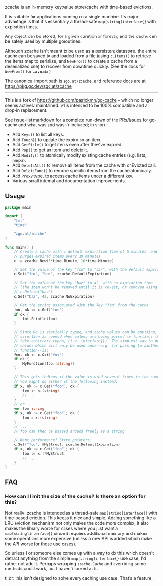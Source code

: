 zcache is an in-memory key:value store/cache with time-based evictions.

It is suitable for applications running on a single machine. Its major advantage
is that it's essentially a thread-safe `map[string]interface{}` with expiration
times.

Any object can be stored, for a given duration or forever, and the cache can be
safely used by multiple goroutines.

Although zcache isn't meant to be used as a persistent datastore, the entire
cache can be saved to and loaded from a file (using `c.Items()` to retrieve the
items map to serialize, and `NewFrom()` to create a cache from a deserialized
one) to recover from downtime quickly. (See the docs for `NewFrom()` for
caveats.)

The canonical import path is `zgo.at/zcache`, and reference docs are at
https://pkg.go.dev/zgo.at/zcache

---

This is a fork of https://github.com/patrickmn/go-cache – which no longer seems
actively maintained. v1 is intended to be 100% compatible and a drop-in
replacement.

See [issue-list.markdown](/issue-list.markdown) for a complete run-down of the
PRs/issues for go-cache and what was and wasn't included; in short:

- Add `Keys()` to list all keys.
- Add `Touch()` to update the expiry on an item.
- Add `GetStale()` to get items even after they've expired.
- Add `Pop()` to get an item and delete it.
- Add `Modify()` to atomically modify existing cache entries (e.g. lists, maps).
- Add `DeleteAll()` to remove all items from the cache with onEvicted call.
- Add `DeleteFunc()` to remove specific items from the cache atomically.
- Add `Proxy` type, to access cache items under a different key.
- Various small internal and documentation improvements.


Usage
-----

```go
package main

import (
    "fmt"
    "time"

    "zgo.at/zcache"
)

func main() {
    // Create a cache with a default expiration time of 5 minutes, and which
    // purges expired items every 10 minutes
    c := zcache.New(5*time.Minute, 10*time.Minute)

    // Set the value of the key "foo" to "bar", with the default expiration time
    c.Set("foo", "bar", zcache.DefaultExpiration)

    // Set the value of the key "baz" to 42, with no expiration time
    // (the item won't be removed until it is re-set, or removed using
    // c.Delete("baz")
    c.Set("baz", 42, zcache.NoExpiration)

    // Get the string associated with the key "foo" from the cache
    foo, ok := c.Get("foo")
    if ok {
        fmt.Println(foo)
    }

    // Since Go is statically typed, and cache values can be anything, type
    // assertion is needed when values are being passed to functions that don't
    // take arbitrary types, (i.e. interface{}). The simplest way to do this for
    // values which will only be used once--e.g. for passing to another
    // function--is:
    foo, ok := c.Get("foo")
    if ok {
        MyFunction(foo.(string))
    }

    // This gets tedious if the value is used several times in the same function.
    // You might do either of the following instead:
    if x, ok := c.Get("foo"); ok {
        foo := x.(string)
        // ...
    }
    // or
    var foo string
    if x, ok := c.Get("foo"); ok {
        foo = x.(string)
    }
    // ...
    // foo can then be passed around freely as a string

    // Want performance? Store pointers!
    c.Set("foo", &MyStruct, zcache.DefaultExpiration)
    if x, ok := c.Get("foo"); ok {
        foo := x.(*MyStruct)
        // ...
    }
}
```

FAQ
---

### How can I limit the size of the cache? Is there an option for this?

Not really; zcache is intended as a thread-safe `map[string]interface{}` with
time-based eviction. This keeps it nice and simple. Adding something like a LRU
eviction mechanism not only makes the code more complex, it also makes the
library worse for cases where you just want a `map[string]interface{}` since it
requires additional memory and makes some operations more expensive (unless a
new API is added which make the API worse for those use cases).

So unless I or someone else comes up with a way to do this which doesn't detract
anything from the simple `map[string]interface{}` use case, I'd rather not add
it. Perhaps wrapping `zcache.Cache` and overriding some methods could work, but
I haven't looked at it.

tl;dr: this isn't designed to solve every caching use case. That's a feature.
